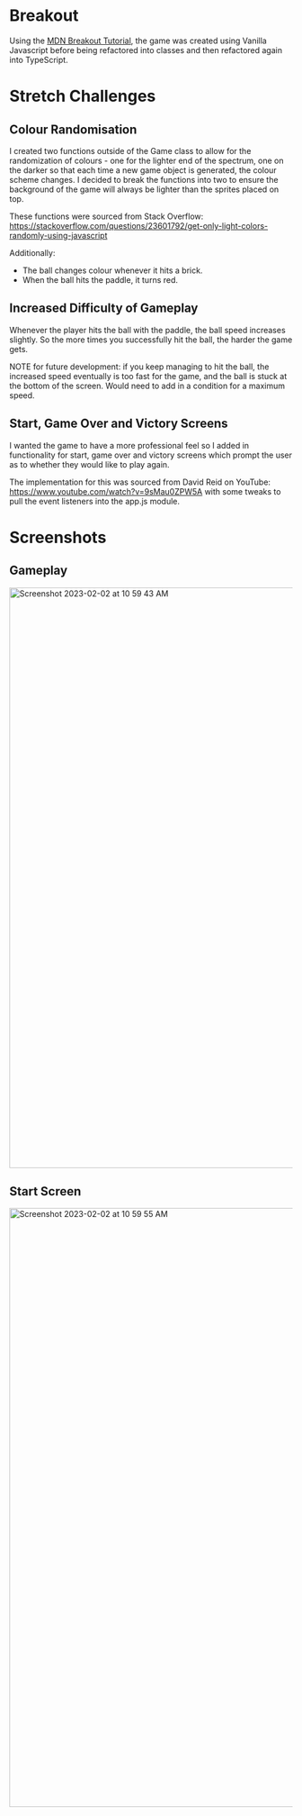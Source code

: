 # Breakout
Using the [MDN Breakout Tutorial](https://developer.mozilla.org/en-US/docs/Games/Tutorials/2D_Breakout_game_pure_JavaScript), the game was created using Vanilla Javascript before being refactored into classes and then refactored again into TypeScript.

# Stretch Challenges
## Colour Randomisation
I created two functions outside of the Game class to allow for the randomization of colours - one for the lighter end of the spectrum, one on the darker so that each time a new game object is generated, the colour scheme changes. I decided to break the functions into two to ensure the background of the game will always be lighter than the sprites placed on top. 

These functions were sourced from Stack Overflow: https://stackoverflow.com/questions/23601792/get-only-light-colors-randomly-using-javascript

Additionally:
- The ball changes colour whenever it hits a brick.
- When the ball hits the paddle, it turns red.

## Increased Difficulty of Gameplay
Whenever the player hits the ball with the paddle, the ball speed increases slightly. So the more times you successfully hit the ball, the harder the game gets. 

NOTE for future development: if you keep managing to hit the ball, the increased speed eventually is too fast for the game, and the ball is stuck at the bottom of the screen. Would need to add in a condition for a maximum speed.

## Start, Game Over and Victory Screens
I wanted the game to have a more professional feel so I added in functionality for start, game over and victory screens which prompt the user as to whether they would like to play again.

The implementation for this was sourced from David Reid on YouTube: https://www.youtube.com/watch?v=9sMau0ZPW5A with some tweaks to pull the event listeners into the app.js module.

# Screenshots
## Gameplay
<img width="1031" alt="Screenshot 2023-02-02 at 10 59 43 AM" src="https://user-images.githubusercontent.com/33559193/216428840-e02df2e1-2be7-4cf8-be87-8b2a8ff4f0b0.png">

## Start Screen
<img width="1064" alt="Screenshot 2023-02-02 at 10 59 55 AM" src="https://user-images.githubusercontent.com/33559193/216428899-0c10a57e-3101-4e31-85ce-3830770f9dd7.png">
